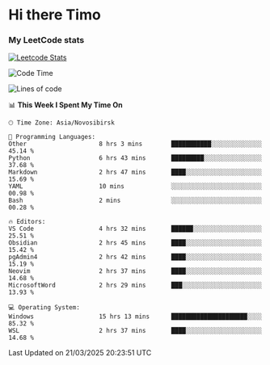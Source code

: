 # Hi there Timo
### My LeetCode stats
[![Leetcode Stats](https://leetcard.jacoblin.cool/przdtl?border=0&radius=20&ext=heatmap&theme=nord)](https://leetcode.com/przdtl)

<!--START_SECTION:waka-->
![Code Time](http://img.shields.io/badge/Code%20Time-686%20hrs%2024%20mins-blue)

![Lines of code](https://img.shields.io/badge/From%20Hello%20World%20I%27ve%20Written-84.0%20thousand%20lines%20of%20code-blue)

📊 **This Week I Spent My Time On** 

```text
🕑︎ Time Zone: Asia/Novosibirsk

💬 Programming Languages: 
Other                    8 hrs 3 mins        ███████████░░░░░░░░░░░░░░   45.14 % 
Python                   6 hrs 43 mins       █████████░░░░░░░░░░░░░░░░   37.68 % 
Markdown                 2 hrs 47 mins       ████░░░░░░░░░░░░░░░░░░░░░   15.69 % 
YAML                     10 mins             ░░░░░░░░░░░░░░░░░░░░░░░░░   00.98 % 
Bash                     2 mins              ░░░░░░░░░░░░░░░░░░░░░░░░░   00.28 % 

🔥 Editors: 
VS Code                  4 hrs 32 mins       ██████░░░░░░░░░░░░░░░░░░░   25.51 % 
Obsidian                 2 hrs 45 mins       ████░░░░░░░░░░░░░░░░░░░░░   15.42 % 
pgAdmin4                 2 hrs 42 mins       ████░░░░░░░░░░░░░░░░░░░░░   15.19 % 
Neovim                   2 hrs 37 mins       ████░░░░░░░░░░░░░░░░░░░░░   14.68 % 
MicrosoftWord            2 hrs 29 mins       ███░░░░░░░░░░░░░░░░░░░░░░   13.93 % 

💻 Operating System: 
Windows                  15 hrs 13 mins      █████████████████████░░░░   85.32 % 
WSL                      2 hrs 37 mins       ████░░░░░░░░░░░░░░░░░░░░░   14.68 % 
```


 Last Updated on 21/03/2025 20:23:51 UTC
<!--END_SECTION:waka-->
